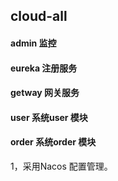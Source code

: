 ## cloud-all
#### admin  监控
#### eureka  注册服务
#### getway  网关服务
#### user  系统user 模块
#### order  系统order 模块
1，采用Nacos 配置管理。 
